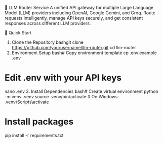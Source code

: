 🚀 LLM Router Service
A unified API gateway for multiple Large Language Model (LLM) providers including OpenAI, Google Gemini, and Groq. Route requests intelligently, manage API keys securely, and get consistent responses across different LLM providers.

🚀 Quick Start
1. Clone the Repository
bashgit clone https://github.com/yourusername/llm-router.git
cd llm-router
2. Environment Setup
bash# Copy environment template
cp .env.example .env

# Edit .env with your API keys
nano .env
3. Install Dependencies
bash# Create virtual environment
python -m venv .venv
source .venv/bin/activate  # On Windows: .venv\Scripts\activate

# Install packages
pip install -r requirements.txt